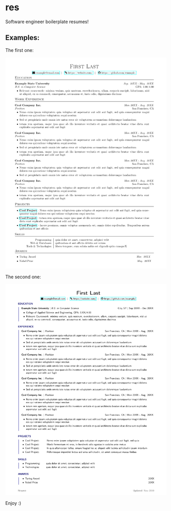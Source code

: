 # res
Software engineer boilerplate resumes!

## Examples:

The first one:

![hi](./1.one/template.png)


The second one:

![hi](./2.two/two.png)


Enjoy :)